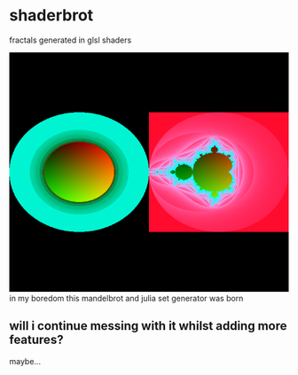 # shaderbrot
fractals generated in glsl shaders

![oooh pretty](shaderbrot/img.bmp)
in my boredom this mandelbrot and julia set generator was born

## will i continue messing with it whilst adding more features?

maybe...
